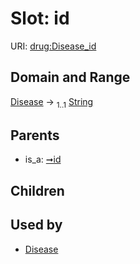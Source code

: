 
# Slot: id




URI: [drug:Disease_id](http://w3id.org/ontogpt/drug/Disease_id)


## Domain and Range

[Disease](Disease.md) &#8594;  <sub>1..1</sub> [String](types/String.md)

## Parents

 *  is_a: [➞id](namedEntity__id.md)

## Children


## Used by

 * [Disease](Disease.md)
